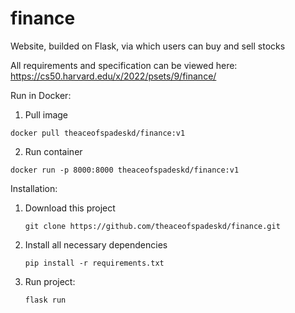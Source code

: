# finance

Website, builded on Flask, via which users can buy and sell stocks

All requirements and specification can be viewed here: https://cs50.harvard.edu/x/2022/psets/9/finance/

Run in Docker:

1. Pull image
 ```
 docker pull theaceofspadeskd/finance:v1 
 ```
2. Run container  
 ```
 docker run -p 8000:8000 theaceofspadeskd/finance:v1
 ```   
 

Installation:

1. Download this project
    ```
    git clone https://github.com/theaceofspadeskd/finance.git
    ```
2. Install all necessary dependencies
    ```
    pip install -r requirements.txt
    ```
3. Run project:
    ```
    flask run
    ```
